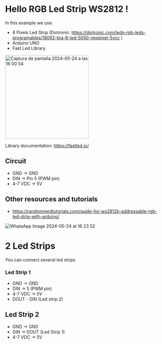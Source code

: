 # Hello RGB Led Strip WS2812 !
In this example we use: 
- 8 Pixels Led Strip (Diotronic: https://diotronic.com/leds-rgb-leds-programables/18092-tira-8-led-5050-neopixel-5vcc )
- Arduino UNO
- Fast Led Library 
 <img width="270" alt="Captura de pantalla 2024-05-24 a las 16 00 54" src="https://github.com/linalab/sensors_library/assets/19651027/d56dbecd-fc96-46f7-a561-98ea363d95cd">

Library documentation: https://fastled.io/

## Circuit
- GND -> GND
- DIN ->  Pin 5 (PWM pin)
- 4-7 VDC -> 5V
  
## Other resources and tutorials
- https://randomnerdtutorials.com/guide-for-ws2812b-addressable-rgb-led-strip-with-arduino/

![WhatsApp Image 2024-05-24 at 16 23 52](https://github.com/linalab/sensors_library/assets/19651027/52e24e7f-1cfa-4d43-b15a-c376e867a5b6)

# 2 Led Strips 

You can connect several led strips

### Led Strip 1
- GND -> GND
- DIN -> 5 (PWM pin)
- 4-7 VDC -> 5V
- DOUT - DIN (Led strip 2)
  
## Led Strip 2
- GND -> GND
- DIN -> DOUT (Led Strip 1)
- 4-7 VDC -> 5V




